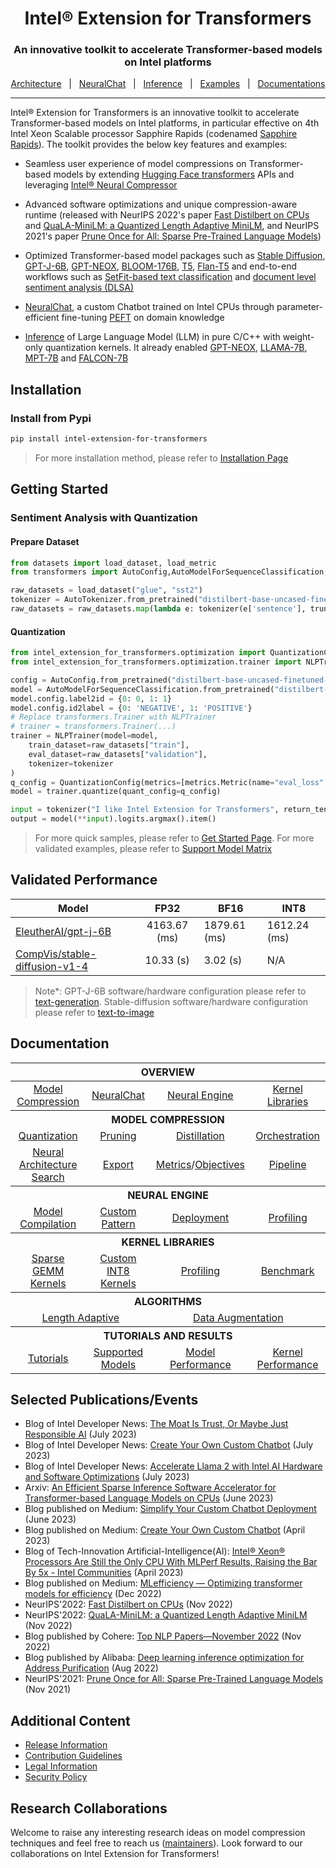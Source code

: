<div align="center">
  
Intel® Extension for Transformers
===========================
<h3> An innovative toolkit to accelerate Transformer-based models on Intel platforms</h3>

[Architecture](./docs/architecture.md)&nbsp;&nbsp;&nbsp;|&nbsp;&nbsp;&nbsp;[NeuralChat](./workflows/chatbot)&nbsp;&nbsp;&nbsp;|&nbsp;&nbsp;&nbsp;[Inference](./intel_extension_for_transformers/backends/neural_engine/graph)&nbsp;&nbsp;&nbsp;|&nbsp;&nbsp;&nbsp;[Examples](./docs/examples.md)&nbsp;&nbsp;&nbsp;|&nbsp;&nbsp;&nbsp;[Documentations](https://intel.github.io/intel-extension-for-transformers/latest/docs/Welcome.html)
</div>

---
<div align="left">

Intel® Extension for Transformers is an innovative toolkit to accelerate Transformer-based models on Intel platforms, in particular effective on 4th Intel Xeon Scalable processor Sapphire Rapids (codenamed [Sapphire Rapids](https://www.intel.com/content/www/us/en/products/docs/processors/xeon-accelerated/4th-gen-xeon-scalable-processors.html)). The toolkit provides the below key features and examples:


*  Seamless user experience of model compressions on Transformer-based models by extending [Hugging Face transformers](https://github.com/huggingface/transformers) APIs and leveraging [Intel® Neural Compressor](https://github.com/intel/neural-compressor)


*  Advanced software optimizations and unique compression-aware runtime (released with NeurIPS 2022's paper [Fast Distilbert on CPUs](https://arxiv.org/abs/2211.07715) and [QuaLA-MiniLM: a Quantized Length Adaptive MiniLM](https://arxiv.org/abs/2210.17114), and NeurIPS 2021's paper [Prune Once for All: Sparse Pre-Trained Language Models](https://arxiv.org/abs/2111.05754))


*  Optimized Transformer-based model packages such as [Stable Diffusion](examples/huggingface/pytorch/text-to-image/deployment/stable_diffusion), [GPT-J-6B](examples/huggingface/pytorch/text-generation/deployment), [GPT-NEOX](examples/huggingface/pytorch/language-modeling/quantization#2-validated-model-list), [BLOOM-176B](examples/huggingface/pytorch/language-modeling/inference#BLOOM-176B), [T5](examples/huggingface/pytorch/summarization/quantization#2-validated-model-list), [Flan-T5](examples/huggingface/pytorch/summarization/quantization#2-validated-model-list) and end-to-end workflows such as [SetFit-based text classification](docs/tutorials/pytorch/text-classification/SetFit_model_compression_AGNews.ipynb) and [document level sentiment analysis (DLSA)](workflows/dlsa) 

*  [NeuralChat](workflows/chatbot), a custom Chatbot trained on Intel CPUs through parameter-efficient fine-tuning [PEFT](https://github.com/huggingface/peft) on domain knowledge

*  [Inference](intel_extension_for_transformers/backends/neural_engine/graph) of Large Language Model (LLM) in pure C/C++ with weight-only quantization kernels. It already enabled [GPT-NEOX](intel_extension_for_transformers/backends/neural_engine/graph/application/ChatGPTNEOX), [LLAMA-7B](intel_extension_for_transformers/backends/neural_engine/graph/application/ChatLLAMA), [MPT-7B](intel_extension_for_transformers/backends/neural_engine/graph/application/ChatMPT) and [FALCON-7B](intel_extension_for_transformers/backends/neural_engine/graph/application/ChatFALCON)


## Installation
### Install from Pypi
```bash
pip install intel-extension-for-transformers
```
> For more installation method, please refer to [Installation Page](docs/installation.md)

## Getting Started
### Sentiment Analysis with Quantization
#### Prepare Dataset
```python
from datasets import load_dataset, load_metric
from transformers import AutoConfig,AutoModelForSequenceClassification,AutoTokenizer

raw_datasets = load_dataset("glue", "sst2")
tokenizer = AutoTokenizer.from_pretrained("distilbert-base-uncased-finetuned-sst-2-english")
raw_datasets = raw_datasets.map(lambda e: tokenizer(e['sentence'], truncation=True, padding='max_length', max_length=128), batched=True)
```
#### Quantization
```python
from intel_extension_for_transformers.optimization import QuantizationConfig, metrics, objectives
from intel_extension_for_transformers.optimization.trainer import NLPTrainer

config = AutoConfig.from_pretrained("distilbert-base-uncased-finetuned-sst-2-english",num_labels=2)
model = AutoModelForSequenceClassification.from_pretrained("distilbert-base-uncased-finetuned-sst-2-english",config=config)
model.config.label2id = {0: 0, 1: 1}
model.config.id2label = {0: 'NEGATIVE', 1: 'POSITIVE'}
# Replace transformers.Trainer with NLPTrainer
# trainer = transformers.Trainer(...)
trainer = NLPTrainer(model=model, 
    train_dataset=raw_datasets["train"], 
    eval_dataset=raw_datasets["validation"],
    tokenizer=tokenizer
)
q_config = QuantizationConfig(metrics=[metrics.Metric(name="eval_loss", greater_is_better=False)])
model = trainer.quantize(quant_config=q_config)

input = tokenizer("I like Intel Extension for Transformers", return_tensors="pt")
output = model(**input).logits.argmax().item()
```

> For more quick samples, please refer to [Get Started Page](docs/get_started.md). For more validated examples, please refer to [Support Model Matrix](docs/examples.md)

## Validated Performance


| Model |  FP32 | BF16 | INT8 |
|---------------------|:----------------------:|-----------------------|-----------------------------------|
| [EleutherAI/gpt-j-6B](https://huggingface.co/EleutherAI/gpt-j-6B) | 4163.67 (ms) | 1879.61 (ms) | 1612.24 (ms) |
| [CompVis/stable-diffusion-v1-4](https://huggingface.co/CompVis/stable-diffusion-v1-4) | 10.33 (s) | 3.02 (s) | N/A |

> Note*: GPT-J-6B software/hardware configuration please refer to [text-generation](./examples/huggingface/pytorch/text-generation/README.md). Stable-diffusion software/hardware configuration please refer to [text-to-image](./examples/huggingface/pytorch/text-to-image/deployment/stable_diffusion/README.md)



## Documentation
<table>
<thead>
  <tr>
    <th colspan="8" align="center">OVERVIEW</th>
  </tr>
</thead>
<tbody>
  <tr>
    <td colspan="2" align="center"><a href="docs">Model Compression</a></td>
    <td colspan="2" align="center"><a href="workflows/chatbot">NeuralChat</a></td>
    <td colspan="2" align="center"><a href="intel_extension_for_transformers/backends/neural_engine/docs">Neural Engine</a></td>
    <td colspan="2" align="center"><a href="intel_extension_for_transformers/backends/neural_engine/kernels/README.md">Kernel Libraries</a></td>
  </tr>
  <tr>
    <th colspan="8" align="center">MODEL COMPRESSION</th>
  </tr>
  <tr>
    <td colspan="2" align="center"><a href="docs/quantization.md">Quantization</a></td>
    <td colspan="2" align="center"><a href="docs/pruning.md">Pruning</a></td>
    <td colspan="2" align="center" colspan="2"><a href="docs/distillation.md">Distillation</a></td>
    <td align="center" colspan="2"><a href="examples/huggingface/pytorch/text-classification/orchestrate_optimizations/README.md">Orchestration</a></td>
  </tr>
  <tr>
    <td align="center" colspan="2"><a href="examples/huggingface/pytorch/language-modeling/nas/README.md">Neural Architecture Search</a></td>
    <td align="center" colspan="2"><a href="docs/export.md">Export</a></td>
    <td align="center" colspan="2"><a href="docs/metrics.md">Metrics</a>/<a href="docs/objectives.md">Objectives</a></td>
    <td align="center" colspan="2"><a href="docs/pipeline.md">Pipeline</a></td>
  </tr>
  <tr>
    <th colspan="8" align="center">NEURAL ENGINE</th>
  </tr>
  <tr>
    <td colspan="2" align="center"><a href="intel_extension_for_transformers/backends/neural_engine/docs/onnx_compile.md">Model Compilation</a></td>
    <td colspan="2" align="center"><a href="intel_extension_for_transformers/backends/neural_engine/docs/add_customized_pattern.md">Custom Pattern</a></td>
    <td colspan="2" align="center"><a href="intel_extension_for_transformers/backends/neural_engine/docs/deploy_and_integration.md">Deployment</a></td>
    <td colspan="2" align="center"><a href="intel_extension_for_transformers/backends/neural_engine/docs/engine_profiling.md">Profiling</a></td>
  </tr>
  <tr>
    <th colspan="8" align="center">KERNEL LIBRARIES</th>
  </tr>
    <td colspan="2" align="center"><a href="intel_extension_for_transformers/backends/neural_engine/kernels/docs/kernel_desc">Sparse GEMM Kernels</a></td>
    <td colspan="2" align="center"><a href="intel_extension_for_transformers/backends/neural_engine/kernels/docs/kernel_desc">Custom INT8 Kernels</a></td>
    <td colspan="2" align="center"><a href="intel_extension_for_transformers/backends/neural_engine/kernels/docs/profiling.md">Profiling</a></td>
    <td colspan="2" align="center"><a href="intel_extension_for_transformers/backends/neural_engine/test/kernels/benchmark/benchmark.md">Benchmark</a></td>
  <tr>
    <th colspan="8" align="center">ALGORITHMS</th>
  </tr>
  <tr>
    <td align="center" colspan="4"><a href="examples/huggingface/pytorch/question-answering/dynamic/README.md">Length Adaptive</a></td>
    <td align="center" colspan="4"><a href="docs/data_augmentation.md">Data Augmentation</a></td>    
  </tr>
  <tr>
    <th colspan="8" align="center">TUTORIALS AND RESULTS</a></th>
  </tr>
  <tr>
    <td colspan="2" align="center"><a href="docs/tutorials/pytorch">Tutorials</a></td>
    <td colspan="2" align="center"><a href="docs/examples.md">Supported Models</a></td>
    <td colspan="2" align="center"><a href="intel_extension_for_transformers/backends/neural_engine/docs/validated_model.md">Model Performance</a></td>
    <td colspan="2" align="center"><a href="intel_extension_for_transformers/backends/neural_engine/kernels/docs/validated_data.md">Kernel Performance</a></td>
  </tr>
</tbody>
</table>


## Selected Publications/Events
* Blog of Intel Developer News: [The Moat Is Trust, Or Maybe Just Responsible AI](https://www.intel.com/content/www/us/en/developer/articles/technical/moat-is-trust-minimizing-risks-generative-ai.html) (July 2023)
* Blog of Intel Developer News: [Create Your Own Custom Chatbot](https://www.intel.com/content/www/us/en/developer/articles/technical/train-large-language-models-create-custom-chatbot.html) (July 2023)
* Blog of Intel Developer News: [Accelerate Llama 2 with Intel AI Hardware and Software Optimizations](https://www.intel.com/content/www/us/en/developer/articles/news/llama2.html) (July 2023)
* Arxiv: [An Efficient Sparse Inference Software Accelerator for Transformer-based Language Models on CPUs](https://arxiv.org/abs/2306.16601) (June 2023)
* Blog published on Medium: [Simplify Your Custom Chatbot Deployment](https://medium.com/intel-analytics-software/simplify-your-custom-chatbot-deployment-on-intel-platforms-c8a911d906cf) (June 2023)
* Blog published on Medium: [Create Your Own Custom Chatbot](https://medium.com/intel-analytics-software/create-your-own-chatbot-on-cpus-b8d186cfefb2) (April 2023)
* Blog of Tech-Innovation Artificial-Intelligence(AI): [Intel® Xeon® Processors Are Still the Only CPU With MLPerf Results, Raising the Bar By 5x - Intel Communities](https://community.intel.com/t5/Blogs/Tech-Innovation/Artificial-Intelligence-AI/Intel-Xeon-Processors-Are-Still-the-Only-CPU-With-MLPerf-Results/post/1472750) (April 2023)
* Blog published on Medium: [MLefficiency — Optimizing transformer models for efficiency](https://medium.com/@kawapanion/mlefficiency-optimizing-transformer-models-for-efficiency-a9e230cff051) (Dec 2022)
* NeurIPS'2022: [Fast Distilbert on CPUs](https://arxiv.org/abs/2211.07715) (Nov 2022)
* NeurIPS'2022: [QuaLA-MiniLM: a Quantized Length Adaptive MiniLM](https://arxiv.org/abs/2210.17114) (Nov 2022)
* Blog published by Cohere: [Top NLP Papers—November 2022](https://txt.cohere.ai/top-nlp-papers-november-2022/) (Nov 2022)
* Blog published by Alibaba: [Deep learning inference optimization for Address Purification](https://zhuanlan.zhihu.com/p/552484413) (Aug 2022)
* NeurIPS'2021: [Prune Once for All: Sparse Pre-Trained Language Models](https://arxiv.org/abs/2111.05754) (Nov 2021)

## Additional Content

* [Release Information](./docs/release.md)
* [Contribution Guidelines](./docs/contributions.md)
* [Legal Information](./docs/legal.md)
* [Security Policy](SECURITY.md)

## Research Collaborations

Welcome to raise any interesting research ideas on model compression techniques and feel free to reach us ([maintainers](mailto:inc.maintainers@intel.com)). Look forward to our collaborations on Intel Extension for Transformers!
